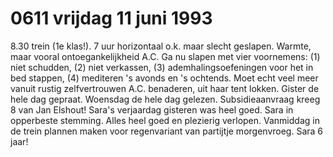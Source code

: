 # 0611 vrijdag 11 juni 1993
8.30 trein (1e klas!). 7 uur horizontaal o.k. maar slecht geslapen. Warmte, maar vooral ontoegankelijkheid A.C. Ga nu slapen met vier voornemens: (1) niet schudden, (2) niet verkassen, (3) ademhalingsoefeningen voor het in bed stappen, (4) mediteren 's avonds en 's ochtends. Moet echt veel meer vanuit rustig zelfvertrouwen A.C. benaderen, uit haar tent lokken. Gister de hele dag gepraat. Woensdag de hele dag gelezen. Subsidieaanvraag kreeg 8 van Jan Elshout! Sara's verjaardag gisteren was heel goed. Sara in opperbeste stemming. Alles heel goed en plezierig verlopen. Vanmiddag in de trein plannen maken voor regenvariant van partijtje morgenvroeg. Sara 6 jaar!